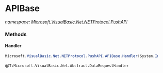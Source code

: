 ﻿# APIBase
_namespace: <a href="#" onClick="load('/docs/Microsoft.VisualBasic.Net.NETProtocol.PushAPI/index.md')">Microsoft.VisualBasic.Net.NETProtocol.PushAPI</a>_





### Methods

#### Handler
```csharp
Microsoft.VisualBasic.Net.NETProtocol.PushAPI.APIBase.Handler(System.Int64,Microsoft.VisualBasic.Net.Protocols.RequestStream,System.Net.IPEndPoint)
```
@``T:Microsoft.VisualBasic.Net.Abstract.DataRequestHandler``


